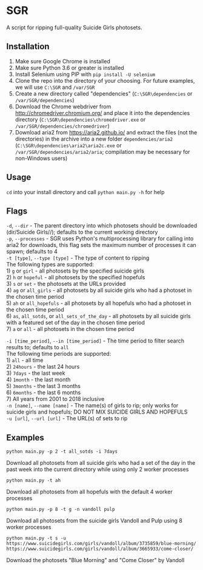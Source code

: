 # SGR
A script for ripping full-quality Suicide Girls photosets.

## Installation
1) Make sure Google Chrome is installed
2) Make sure Python 3.6 or greater is installed
3) Install Selenium using PIP with `pip install -U selenium`
4) Clone the repo into the directory of your choosing. For future examples, we will use `C:\SGR` and `/var/SGR`
5) Create a new directory called "dependencies" (`C:\SGR\dependencies` or `/var/SGR/dependencies`)
6) Download the Chrome webdriver from http://chromedriver.chromium.org/ and place it into the dependencies directory (`C:\SGR\dependencies\chromedriver.exe` or `/var/SGR/dependencies/chromedriver`)
7) Download aria2 from https://aria2.github.io/ and extract the files (not the directories) in the archive into a new folder `dependencies/aria2` (`C:\SGR\dependencies\aria2\aria2c.exe` or `/var/SGR/dependencies/aria2/aria`; compilation may be necessary for non-Windows users)

## Usage
`cd` into your install directory and call `python main.py -h` for help

## Flags
`-d`, `--dir` - The parent directory into which photosets should be downloaded (dir/Suicide Girls/<girl>/<set>); defaults to the current working directory  
`-p`, `--processes` - SGR uses Python's multiprocessing library for calling into aria2 for downloads, this flag sets the maximum number of processes it can spawn; defaults to 4  
`-t [type]`, `--type [type]` - The type of content to ripping  
    The following types are supported:  
	1) `g` or `girl` - all photosets by the specified suicide girls  
	2) `h` or `hopeful` - all photosets by the specified hopefuls  
	3) `s` or `set` - the photosets at the URLs provided  
	4) `ag` or `all_girls` - all photosets by all suicide girls who had a photoset in the chosen time period  
	5) `ah` or `all_hopefuls` - all photosets by all hopefuls who had a photoset in the chosen time period  
	6) `as`, `all_sotds`, or `all_sets_of_the_day` - all photosets by all suicide girls with a featured set of the day in the chosen time period  
	7) `a` or `all` - all photosets in the chosen time period  

`-i [time_period]`, `--in [time_period]` - The time period to filter search results to; defaults to `all`  
    The following time periods are supported:  
	1) `all` - all time  
	2) `24hours` - the last 24 hours  
	3) `7days` - the last week  
	4) `1month` - the last month  
	5) `3months` - the last 3 months  
	6) `6months` - the last 6 months  
	7) All years from 2001 to 2018 inclusive  
`-n [name]`, `--name [name]` - The name(s) of girls to rip; only works for suicide girls and hopefuls; DO NOT MIX SUICIDE GIRLS AND HOPEFULS  
`-u [url]`, `--url [url]` - The URL(s) of sets to rip  

## Examples
```
python main.py -p 2 -t all_sotds -i 7days
```
Download all photosets from all suicide girls who had a set of the day in the past week into the current directory while using only 2 worker processes

```
python main.py -t ah
```
Download all photosets from all hopefuls with the default 4 worker processes

```
python main.py -p 8 -t g -n vandoll pulp
```
Download all photosets from the suicide girls Vandoll and Pulp using 8 worker processes

```
python main.py -t s -u https://www.suicidegirls.com/girls/vandoll/album/3735859/blue-morning/ https://www.suicidegirls.com/girls/vandoll/album/3665933/come-closer/
```
Download the photosets "Blue Morning" and "Come Closer" by Vandoll